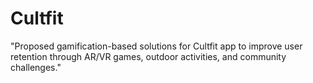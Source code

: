 # Cultfit
 "Proposed gamification-based solutions for Cultfit app to improve user retention through AR/VR games, outdoor activities, and community challenges."
